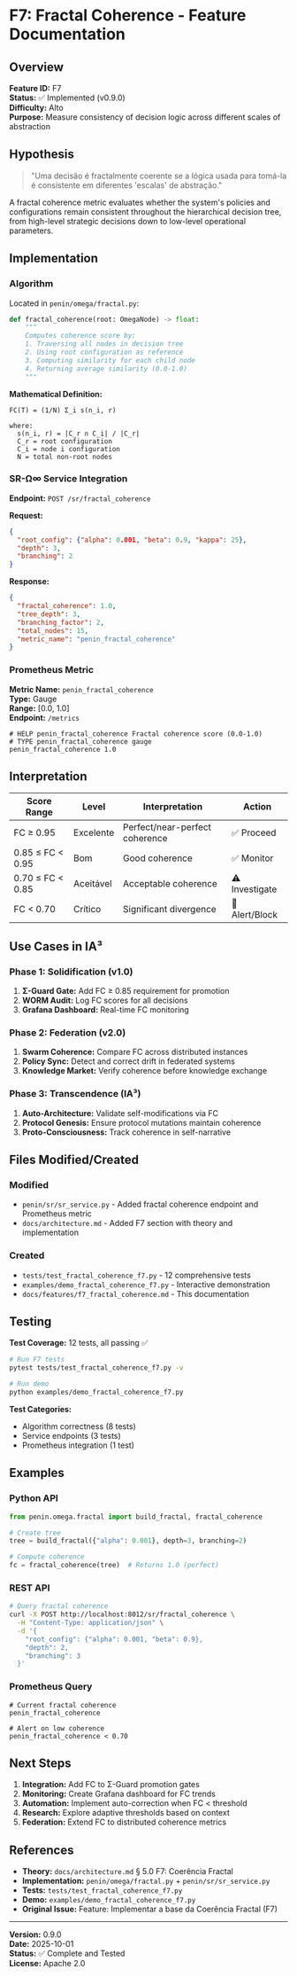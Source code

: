 # F7: Fractal Coherence - Feature Documentation

## Overview

**Feature ID:** F7  
**Status:** ✅ Implemented (v0.9.0)  
**Difficulty:** Alto  
**Purpose:** Measure consistency of decision logic across different scales of abstraction

## Hypothesis

> "Uma decisão é fractalmente coerente se a lógica usada para tomá-la é consistente em diferentes 'escalas' de abstração."

A fractal coherence metric evaluates whether the system's policies and configurations remain consistent throughout the hierarchical decision tree, from high-level strategic decisions down to low-level operational parameters.

## Implementation

### Algorithm

Located in `penin/omega/fractal.py`:

```python
def fractal_coherence(root: OmegaNode) -> float:
    """
    Computes coherence score by:
    1. Traversing all nodes in decision tree
    2. Using root configuration as reference
    3. Computing similarity for each child node
    4. Returning average similarity (0.0-1.0)
    """
```

**Mathematical Definition:**

```
FC(T) = (1/N) Σ_i s(n_i, r)

where:
  s(n_i, r) = |C_r ∩ C_i| / |C_r|
  C_r = root configuration
  C_i = node i configuration
  N = total non-root nodes
```

### SR-Ω∞ Service Integration

**Endpoint:** `POST /sr/fractal_coherence`

**Request:**
```json
{
  "root_config": {"alpha": 0.001, "beta": 0.9, "kappa": 25},
  "depth": 3,
  "branching": 2
}
```

**Response:**
```json
{
  "fractal_coherence": 1.0,
  "tree_depth": 3,
  "branching_factor": 2,
  "total_nodes": 15,
  "metric_name": "penin_fractal_coherence"
}
```

### Prometheus Metric

**Metric Name:** `penin_fractal_coherence`  
**Type:** Gauge  
**Range:** [0.0, 1.0]  
**Endpoint:** `/metrics`

```
# HELP penin_fractal_coherence Fractal coherence score (0.0-1.0)
# TYPE penin_fractal_coherence gauge
penin_fractal_coherence 1.0
```

## Interpretation

| Score Range | Level | Interpretation | Action |
|-------------|-------|----------------|--------|
| FC ≥ 0.95 | Excelente | Perfect/near-perfect coherence | ✅ Proceed |
| 0.85 ≤ FC < 0.95 | Bom | Good coherence | ✅ Monitor |
| 0.70 ≤ FC < 0.85 | Aceitável | Acceptable coherence | ⚠️ Investigate |
| FC < 0.70 | Crítico | Significant divergence | 🚫 Alert/Block |

## Use Cases in IA³

### Phase 1: Solidification (v1.0)

1. **Σ-Guard Gate:** Add FC ≥ 0.85 requirement for promotion
2. **WORM Audit:** Log FC scores for all decisions
3. **Grafana Dashboard:** Real-time FC monitoring

### Phase 2: Federation (v2.0)

1. **Swarm Coherence:** Compare FC across distributed instances
2. **Policy Sync:** Detect and correct drift in federated systems
3. **Knowledge Market:** Verify coherence before knowledge exchange

### Phase 3: Transcendence (IA³)

1. **Auto-Architecture:** Validate self-modifications via FC
2. **Protocol Genesis:** Ensure protocol mutations maintain coherence
3. **Proto-Consciousness:** Track coherence in self-narrative

## Files Modified/Created

### Modified
- `penin/sr/sr_service.py` - Added fractal coherence endpoint and Prometheus metric
- `docs/architecture.md` - Added F7 section with theory and implementation

### Created
- `tests/test_fractal_coherence_f7.py` - 12 comprehensive tests
- `examples/demo_fractal_coherence_f7.py` - Interactive demonstration
- `docs/features/f7_fractal_coherence.md` - This documentation

## Testing

**Test Coverage:** 12 tests, all passing ✅

```bash
# Run F7 tests
pytest tests/test_fractal_coherence_f7.py -v

# Run demo
python examples/demo_fractal_coherence_f7.py
```

**Test Categories:**
- Algorithm correctness (8 tests)
- Service endpoints (3 tests)
- Prometheus integration (1 test)

## Examples

### Python API
```python
from penin.omega.fractal import build_fractal, fractal_coherence

# Create tree
tree = build_fractal({"alpha": 0.001}, depth=3, branching=2)

# Compute coherence
fc = fractal_coherence(tree)  # Returns 1.0 (perfect)
```

### REST API
```bash
# Query fractal coherence
curl -X POST http://localhost:8012/sr/fractal_coherence \
  -H "Content-Type: application/json" \
  -d '{
    "root_config": {"alpha": 0.001, "beta": 0.9},
    "depth": 2,
    "branching": 3
  }'
```

### Prometheus Query
```promql
# Current fractal coherence
penin_fractal_coherence

# Alert on low coherence
penin_fractal_coherence < 0.70
```

## Next Steps

1. **Integration:** Add FC to Σ-Guard promotion gates
2. **Monitoring:** Create Grafana dashboard for FC trends
3. **Automation:** Implement auto-correction when FC < threshold
4. **Research:** Explore adaptive thresholds based on context
5. **Federation:** Extend FC to distributed coherence metrics

## References

- **Theory:** `docs/architecture.md` § 5.0 F7: Coerência Fractal
- **Implementation:** `penin/omega/fractal.py` + `penin/sr/sr_service.py`
- **Tests:** `tests/test_fractal_coherence_f7.py`
- **Demo:** `examples/demo_fractal_coherence_f7.py`
- **Original Issue:** Feature: Implementar a base da Coerência Fractal (F7)

---

**Version:** 0.9.0  
**Date:** 2025-10-01  
**Status:** ✅ Complete and Tested  
**License:** Apache 2.0
